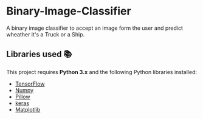 # Binary-Image-Classifier

A binary image classifier to accept an image form the user and predict wheather it's a Truck or a Ship.

## Libraries used :books:
This project requires  **Python 3.x**  and the following Python libraries installed:
-   [TensorFlow](https://www.tensorflow.org/)
-   [Numpy](https://www.numpy.org/)
-   [Pillow](https://pillow.readthedocs.io/en/stable/)
-   [keras](https://github.com/keras-team/keras)
-   [Matplotlib](https://matplotlib.org/)
